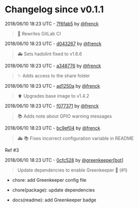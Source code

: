# Changelog since v0.1.1

2018/06/10 18:23 UTC - [7f6fab5](https://github.com/hassio-addons/addon-node-red/commit/7f6fab5ccb28505d1b47e5d08e4c2f4401916062) by [@frenck](https://github.com/frenck)
> :rocket: Rewrites GitLab CI 

2018/06/10 18:23 UTC - [d043267](https://github.com/hassio-addons/addon-node-red/commit/d043267755d3bf8ad68024c65863223884c502c3) by [@frenck](https://github.com/frenck)
> :ambulance: Sets hadolint fixed to v1.6.6 

2018/06/10 18:23 UTC - [a348776](https://github.com/hassio-addons/addon-node-red/commit/a3487761e71a7dac83043822f2b5fe2c1e8e7a78) by [@frenck](https://github.com/frenck)
> :sparkles: Adds access to the share folder 

2018/06/10 18:23 UTC - [ad1250a](https://github.com/hassio-addons/addon-node-red/commit/ad1250a7b90614aef55160526a2a6e50676a8cba) by [@frenck](https://github.com/frenck)
> :arrow_up: Upgrades base image to v1.4.2 

2018/06/10 18:23 UTC - [f077371](https://github.com/hassio-addons/addon-node-red/commit/f07737139971b34d501f6ffd3c48e3cb6845c55e) by [@frenck](https://github.com/frenck)
> :books: Adds note about GPIO warning messages 

2018/06/10 18:23 UTC - [bc9ef04](https://github.com/hassio-addons/addon-node-red/commit/bc9ef040591aa2e095ac4a0eb86f6eb6da1a7c36) by [@frenck](https://github.com/frenck)
> :ambulance: :books: Fixes incorrect configuration variable in README

Ref #3 

2018/06/10 18:23 UTC - [0cfc528](https://github.com/hassio-addons/addon-node-red/commit/0cfc528f9969664b7d59173f3a1bc1d45f60bb08) by [@greenkeeper[bot]](https://github.com/apps/greenkeeper)
> Update dependencies to enable Greenkeeper 🌴 (#1)

* chore: add Greenkeeper config file

* chore(package): update dependencies

* docs(readme): add Greenkeeper badge 

